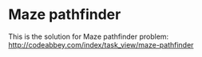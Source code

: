 Maze pathfinder
====
This is the solution for Maze pathfinder problem: http://codeabbey.com/index/task_view/maze-pathfinder
